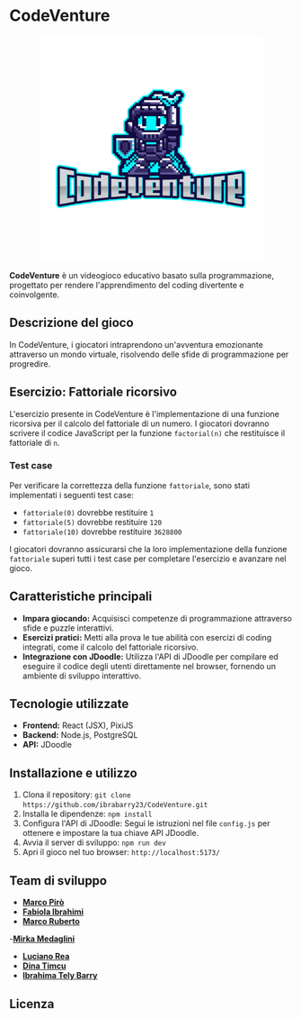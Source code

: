 # CodeVenture

<div style="text-align:center;">
  <img src="logo.png" alt="Logo CodeVenture" width="400">
</div>

**CodeVenture** è un videogioco educativo basato sulla programmazione, progettato per rendere l'apprendimento del coding divertente e coinvolgente. 

## Descrizione del gioco

In CodeVenture, i giocatori intraprendono un'avventura emozionante attraverso un mondo virtuale, risolvendo delle sfide di programmazione per progredire.  
## Esercizio: Fattoriale ricorsivo

L'esercizio presente  in CodeVenture è l'implementazione di una funzione ricorsiva per il calcolo del fattoriale di un numero. I giocatori dovranno scrivere il codice JavaScript per la funzione `factorial(n)` che restituisce il fattoriale di `n`.

### Test case

Per verificare la correttezza della funzione `fattoriale`, sono stati implementati i seguenti test case:

* `fattoriale(0)` dovrebbe restituire `1`
* `fattoriale(5)` dovrebbe restituire `120`
* `fattoriale(10)` dovrebbe restituire `3628800`

I giocatori dovranno assicurarsi che la loro implementazione della funzione `fattoriale` superi tutti i test case per completare l'esercizio e avanzare nel gioco.

## Caratteristiche principali

* **Impara giocando:** Acquisisci competenze di programmazione attraverso sfide e puzzle interattivi.
* **Esercizi pratici:** Metti alla prova le tue abilità con esercizi di coding integrati, come il calcolo del fattoriale ricorsivo.
* **Integrazione con JDoodle:** Utilizza l'API di JDoodle per compilare ed eseguire il codice degli utenti direttamente nel browser, fornendo un ambiente di sviluppo interattivo.


## Tecnologie utilizzate

* **Frontend:** React (JSX), PixiJS
* **Backend:** Node.js, PostgreSQL
* **API:** JDoodle

## Installazione e utilizzo

1. Clona il repository: `git clone https://github.com/ibrabarry23/CodeVenture.git`
2. Installa le dipendenze: `npm install`
3. Configura l'API di JDoodle: Segui le istruzioni nel file `config.js` per ottenere e impostare la tua chiave API JDoodle.
4. Avvia il server di sviluppo: `npm run dev`
5. Apri il gioco nel tuo browser: `http://localhost:5173/`


## Team di sviluppo

- [**Marco Pirò**](https://github.com/marcopiro91)
- [**Fabiola Ibrahimi**](https://github.com/FabiIb)
- [ **Marco Ruberto**](https://github.com/rubertomarco48)

-[**Mirka Medaglini** ](https://github.com/ibrabarry23/CodeVenture/tree/main)
- [**Luciano Rea**](https://github.com/Camrotez)
- [**Dina Timcu** ](https://github.com/dinasaura)
- [**Ibrahima Tely Barry**](https://github.com/ibrabarry23)

## Licenza

